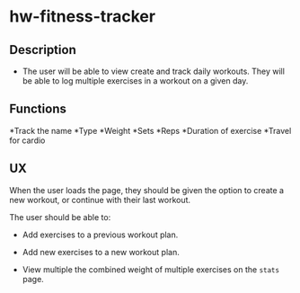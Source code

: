 # hw-fitness-tracker

## Description

* The user will be able to view create and track daily workouts. They will be able to log multiple exercises in a workout on a given day. 


## Functions

*Track the name
*Type 
*Weight
*Sets
*Reps
*Duration of exercise
*Travel for cardio

## UX

When the user loads the page, they should be given the option to create a new workout, or continue with their last workout.

The user should be able to:

  * Add exercises to a previous workout plan.

  * Add new exercises to a new workout plan.

  * View multiple the combined weight of multiple exercises on the `stats` page.